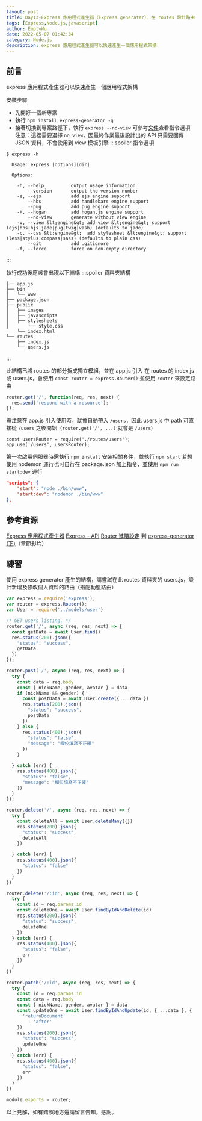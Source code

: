 ```yaml
---
layout: post
title: Day13-Express 應用程式產生器（Express generater）、在 routes 設計路由
tags: [Express,Node.js,javascript]
author: EmptyWu
date: 2022-05-07 01:42:34
category: Node.js
description: express 應用程式產生器可以快速產生一個應用程式架構
---
```


## 前言

express 應用程式產生器可以快速產生一個應用程式架構

<!--more-->
安裝步驟
- 先開好一個新專案
- 執行 `npm install express-generator -g`
- 接著切換到專案路徑下，執行 `express --no-view`
可參考[文件](https://expressjs.com/zh-tw/starter/generator.html)查看指令選項
注意：這裡需要選擇 `no view`，因最終作業最後設計出的 API 只需要回傳 JSON 資料，不會使用到 view 模板引擎
:::spoiler 指令選項
```
$ express -h

  Usage: express [options][dir]

  Options:

    -h, --help          output usage information
        --version       output the version number
    -e, --ejs           add ejs engine support
        --hbs           add handlebars engine support
        --pug           add pug engine support
    -H, --hogan         add hogan.js engine support
        --no-view       generate without view engine
    -v, --view &lt;engine&gt; add view &lt;engine&gt; support (ejs|hbs|hjs|jade|pug|twig|vash) (defaults to jade)
    -c, --css &lt;engine&gt;  add stylesheet &lt;engine&gt; support (less|stylus|compass|sass) (defaults to plain css)
        --git           add .gitignore
    -f, --force         force on non-empty directory
```
:::

執行成功後應該會出現以下結構
:::spoiler 資料夾結構
```
├── app.js
├── bin
│   └── www
├── package.json
├── public
│   ├── images
│   ├── javascripts
│   ├── stylesheets
│       └── style.css
    └── index.html
└── routes
    ├── index.js
    └── users.js
```
:::


此結構已將 routes 的部分拆成獨立模組，並在 app.js 引入
在 routes 的 index.js 或 users.js，會使用 `const router = express.Router()` 
並使用 `router` 來設定路由
```javascript
router.get('/', function(req, res, next) {
  res.send('respond with a resource');
});
```
需注意在 app.js 引入使用時，就會自動帶入 `/users`，因此 users.js 中 path 可直接從 `/users` 之後開始（`router.get('/', ...)` 就會是 `/users`)

```
const usersRouter = require('./routes/users');
app.use('/users', usersRouter);
```
第一次啟用伺服器時需執行 `npm install` 安裝相關套件，並執行 `npm start`
若想使用 nodemon 運行也可自行在 package.json 加上指令，並使用 `npm run start:dev` 運行
```json
"scripts": {
    "start": "node ./bin/www",
    "start:dev": "nodemon ./bin/www"
},

```

## 參考資源

[Express 應用程式產生器](https://expressjs.com/zh-tw/starter/generator.html)
[Express - API](http://expressjs.com/zh-tw/api.html#express.router)
[Router 進階設定](https://courses.hexschool.com/courses/1670869/lectures/39299607) 到 [express-generator (下)](https://courses.hexschool.com/courses/1670869/lectures/39299612)（章節影片）

## 練習

使用 express generater 產生的結構，請嘗試在此 routes 資料夾的 users.js，設計新增及修改個人資料的路由（搭配動態路由）

```javascript
var express = require('express');
var router = express.Router();
var User = require('../models/user')

/* GET users listing. */
router.get('/', async (req, res, next) => {
  const getData = await User.find()
  res.status(200).json({
    "status": "success",
    getData
  })
});

router.post('/', async (req, res, next) => {
  try {
    const data = req.body
    const { nickName, gender, avatar } = data
    if (nickName && gender) {
      const postData = await User.create({ ...data })
      res.status(200).json({
        "status": "success",
        postData
      })
    } else {
      res.status(400).json({
        "status": "false",
        "message": "欄位填寫不正確"
      })
    }

  } catch (err) {
    res.status(400).json({
      "status": "false",
      "message": "欄位填寫不正確"
    })
  }
});

router.delete('/', async (req, res, next) => {
  try {
    const deleteAll = await User.deleteMany({})
    res.status(200).json({
      "status": "success",
      deleteAll
    })

  } catch (err) {
    res.status(400).json({
      "status": "false"
    })
  }
})

router.delete('/:id', async (req, res, next) => {
  try {
    const id = req.params.id
    const deleteOne = await User.findByIdAndDelete(id)
    res.status(200).json({
      "status": "success",
      deleteOne
    })
  } catch (err) {
    res.status(400).json({
      "status": "false",
      err
    })
  }
})

router.patch('/:id', async (req, res, next) => {
  try {
    const id = req.params.id
    const data = req.body
    const { nickName, gender, avatar } = data
    const updateOne = await User.findByIdAndUpdate(id, { ...data }, {
      'returnDocument'
        : 'after'
    })
    res.status(200).json({
      "status": "success",
      updateOne
    })
  } catch (err) {
    res.status(400).json({
      "status": "false",
      err
    })
  }
})

module.exports = router;
```




以上見解，如有錯誤地方還請留言告知，感謝。